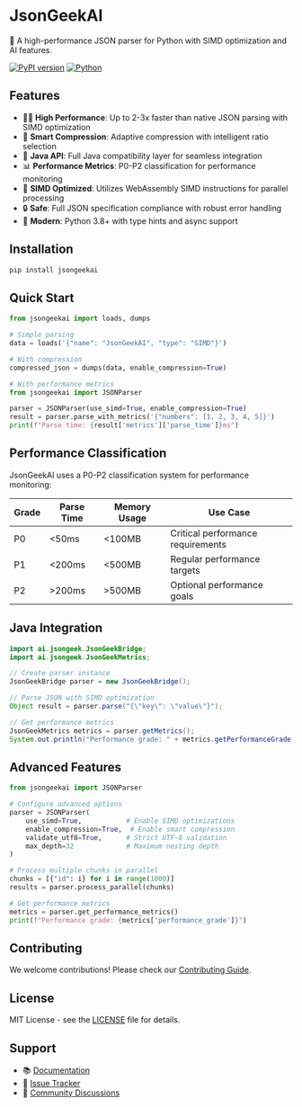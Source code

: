 # JsonGeekAI

🚀 A high-performance JSON parser for Python with SIMD optimization and AI features.

[![PyPI version](https://badge.fury.io/py/jsongeekai.svg)](https://badge.fury.io/py/jsongeekai)
[![Python](https://img.shields.io/pypi/pyversions/jsongeekai.svg?style=plastic)](https://badge.fury.io/py/jsongeekai)

## Features

- 🏃‍♂️ **High Performance**: Up to 2-3x faster than native JSON parsing with SIMD optimization
- 🎯 **Smart Compression**: Adaptive compression with intelligent ratio selection
- 🔄 **Java API**: Full Java compatibility layer for seamless integration
- 📊 **Performance Metrics**: P0-P2 classification for performance monitoring
- 💪 **SIMD Optimized**: Utilizes WebAssembly SIMD instructions for parallel processing
- 🔒 **Safe**: Full JSON specification compliance with robust error handling
- 🌟 **Modern**: Python 3.8+ with type hints and async support

## Installation

```bash
pip install jsongeekai
```

## Quick Start

```python
from jsongeekai import loads, dumps

# Simple parsing
data = loads('{"name": "JsonGeekAI", "type": "SIMD"}')

# With compression
compressed_json = dumps(data, enable_compression=True)

# With performance metrics
from jsongeekai import JSONParser

parser = JSONParser(use_simd=True, enable_compression=True)
result = parser.parse_with_metrics('{"numbers": [1, 2, 3, 4, 5]}')
print(f"Parse time: {result['metrics']['parse_time']}ms")
```

## Performance Classification

JsonGeekAI uses a P0-P2 classification system for performance monitoring:

| Grade | Parse Time | Memory Usage | Use Case |
|-------|------------|--------------|----------|
| P0    | <50ms     | <100MB       | Critical performance requirements |
| P1    | <200ms    | <500MB       | Regular performance targets |
| P2    | >200ms    | >500MB       | Optional performance goals |

## Java Integration

```java
import ai.jsongeek.JsonGeekBridge;
import ai.jsongeek.JsonGeekMetrics;

// Create parser instance
JsonGeekBridge parser = new JsonGeekBridge();

// Parse JSON with SIMD optimization
Object result = parser.parse("{\"key\": \"value\"}");

// Get performance metrics
JsonGeekMetrics metrics = parser.getMetrics();
System.out.println("Performance grade: " + metrics.getPerformanceGrade());
```

## Advanced Features

```python
from jsongeekai import JSONParser

# Configure advanced options
parser = JSONParser(
    use_simd=True,           # Enable SIMD optimizations
    enable_compression=True,  # Enable smart compression
    validate_utf8=True,      # Strict UTF-8 validation
    max_depth=32             # Maximum nesting depth
)

# Process multiple chunks in parallel
chunks = [{"id": i} for i in range(1000)]
results = parser.process_parallel(chunks)

# Get performance metrics
metrics = parser.get_performance_metrics()
print(f"Performance grade: {metrics['performance_grade']}")
```

## Contributing

We welcome contributions! Please check our [Contributing Guide](https://github.com/algorithm07-ai/jsongeek/blob/main/CONTRIBUTING.md).

## License

MIT License - see the [LICENSE](https://github.com/algorithm07-ai/jsongeek/blob/main/LICENSE) file for details.

## Support

- 📚 [Documentation](https://github.com/algorithm07-ai/jsongeek/tree/main/docs)
- 🐛 [Issue Tracker](https://github.com/algorithm07-ai/jsongeek/issues)
- 💬 [Community Discussions](https://github.com/algorithm07-ai/jsongeek/discussions)
